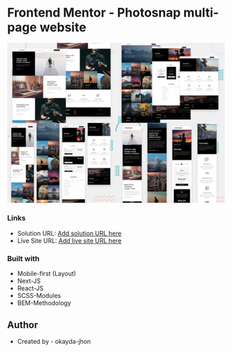 # Frontend Mentor - Photosnap multi-page website

![](./screenshot.jpg)

### Links

- Solution URL: [Add solution URL here](https://github.com/okayda/next-photo-gallery.git)
- Live Site URL: [Add live site URL here]()

### Built with

- Mobile-first (Layout)
- Next-JS
- React-JS
- SCSS-Modules
- BEM-Methodology

## Author

- Created by - okayda-jhon
